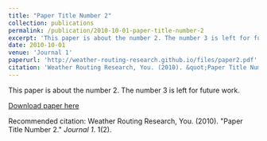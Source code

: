 ```yaml
---
title: "Paper Title Number 2"
collection: publications
permalink: /publication/2010-10-01-paper-title-number-2
excerpt: 'This paper is about the number 2. The number 3 is left for future work.'
date: 2010-10-01
venue: 'Journal 1'
paperurl: 'http://weather-routing-research.github.io/files/paper2.pdf'
citation: 'Weather Routing Research, You. (2010). &quot;Paper Title Number 2.&quot; <i>Journal 1</i>. 1(2).'
---
```

This paper is about the number 2. The number 3 is left for future work.

[Download paper here](http://weather-routing-research.github.io/files/paper2.pdf)

Recommended citation: Weather Routing Research, You. (2010). "Paper Title Number 2." <i>Journal 1</i>. 1(2).
